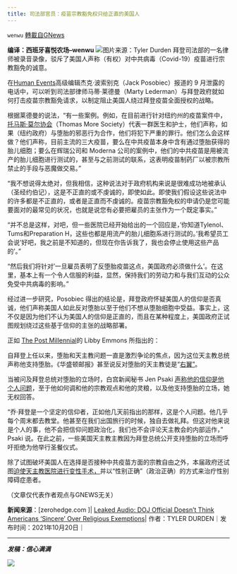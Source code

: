 ```yaml
---
title: 司法部官员：疫苗宗教豁免权只给正直的美国人
---
```

`wenwu` [轉載自GNews](https://gnews.org/zh-hans/1607822/)

**编译：西班牙喜悦农场–wenwu**
![](https://assets.gnews.org/wp-content/uploads/2021/10/tempsnip43.png)图片来源：Tyler Durden
拜登司法部的一名律师被录音录像，驳斥了美国人声称（有权）对中共病毒（Covid-19）疫苗进行宗教豁免的诚意。

在[Human Events](https://humanevents.com/)高级编辑杰克·波索别克（Jack Posobiec）报道的 9 月泄露的电话中，可以听到司法部律师马蒂·莱德曼（Marty Lederman）与拜登政府就如何打击疫苗宗教豁免请求，以制定阻止美国人绕过拜登疫苗全面授权的战略。

根据莱德曼的说法，“有一些案例。例如，在目前进行针对纽约州的疫苗案件中，[托马斯·莫尔协会](https://thomasmoresociety.org/)（Thomas More Society）代表一群医生和护士，他们声称，如果（纽约政府）与堕胎的邪恶行为合作，他们将犯下严重的罪行。他们怎么会这样做？他们声称，目前主流的三大疫苗，要么在中共疫苗本身中含有通过堕胎获得的胎儿细胞；要么在辉瑞公司和 Moderna 公司的案例中，他们的中共疫苗是用被流产的胎儿细胞进行测试的，甚至与之前测试的联系，这表明疫苗制药厂以被宗教所禁止的手段与恶魔做交易。”

“我不想说得太绝对，但我相信，这种说法对于政府机构来说是很难成功地被承认（圣经约伯记），这是不正直的或不虔诚的，即使如此。即使我们假设这些说法中的许多都是不正直的，或者是正直而不虔诚的。疫苗宗教豁免权的申请仍是您可能要面对的最常见的状况，也就是说您有必要把雇员的主张作为一个既定事实。”

“并不总是这样，对吧，但一些医院已经开始给出的一个回应是，’你知道Tylenol、Tums和Preparation H，这些也都是用流产的胎儿细胞系进行测试的。’我希望员工会说’好吧，我之前是不知道的，但现在你告诉我了，我也会停止使用这些产品的’。”

“然后我们将针对’一旦雇员表明了反堕胎疫苗这点，美国政府必须做什么’。在这里，基本上有一个令人信服的利益，显然，保持我们的劳动力和与我们互动的公众免受中共病毒的影响。”

经过进一步研究，Posobiec 得出的结论是，拜登政府怀疑美国人的信仰是否真诚，他们声称美国人如此反对堕胎以至于他们不想从堕胎细胞中受益。事实上，这不仅是因为他们不认为美国人的信仰是正直的，而且在某种程度上，美国政府正试图规划绕过这些基于信仰的主张的战略部署。

正如 [The Post Millennial](https://thepostmillennial.com/breaking-leaked-audio-doj-sincerity-religious-exemptions)的 Libby Emmons 所指出的：

自拜登上任以来，堕胎和天主教问题一直是激烈争论的焦点，因为这位天主教总统声称他支持堕胎。《华盛顿邮报》甚至说反对堕胎的天主教徒是“[右翼”](https://thepostmillennial.com/washington-post-blasted-for-referring-to-catholics-who-oppose-abortion-as-right-wing)。

当被问及拜登总统对堕胎的立场时，白宫新闻秘书 Jen Psaki [声称他的信仰是他个人问题](https://thepostmillennial.com/watch-psaki-dodges-question-on-bidens-stance-on-abortion-and-his-faith-saying-its-personal)，至于他如何调和他的宗教观点和他的灵粮，以及他支持堕胎的立场，她无权回答。

“乔·拜登是一个坚定的信仰者，正如他几天前指出的那样，这是个人问题。他几乎每个周末都去教堂。他甚至在我们出国旅行的时候，独自去做礼拜。但这对他来说是个人的事，他不会把信仰问题政治化，我们也不会评论天主教会的内部运作，” Psaki 说。在此之前，一些美国天主教主教因为拜登总统公开支持堕胎的立场而呼吁拒绝为他举行圣餐仪式。

除了试图破坏美国人在选择是否接种中共疫苗方面的宗教自由之外，本届政府还试图[迫使天主教医院进行变性手术，](https://thepostmillennial.com/biden-admin-seeks-to-force-religious-doctors-to-perform-gender-transition-surgery)并以“性别正确”（政治正确）的方式来治疗性别障碍症患者。

（文章仅代表作者观点与GNEWS无关）

**新闻来源**：[zerohedge.com ]| [Leaked Audio: DOJ Official Doesn’t Think Americans ‘Sincere’ Over Religious Exemptions](https://www.zerohedge.com/political/leaked-audio-doj-official-doesnt-think-americans-sincere-over-religious-exemptions)| 作者：TYLER DURDEN｜发布时间：2021年10月20日｜

* * *

***发稿：信心满满***

![](https://assets.gnews.org/wp-content/uploads/2021/10/GNEWS_CH.-1-2.jpeg)
